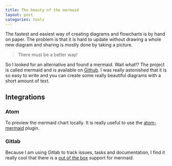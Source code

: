 ```yaml
---
title: The beauty of the mermaid
layout: post
categories: tools
---
```


The fastest and easiest way of creating diagrams and flowcharts is by hand on paper. The problem is that it is hard to update without drawing a whole new diagram and sharing is mostly done by taking a picture.
> There must be a better way!

So I looked for an alternative and found a mermaid. Wait what!?
The project is called mermaid and is available on [Github](https://mermaidjs.github.io/).
I was really astonished that it is so easy to write and you can create some really beautiful diagrams with a short amount of text.

## Integrations
### Atom
To preview the mermaid chart locally. It is really useful to use the [atom-mermaid](https://atom.io/packages/atom-mermaid) plugin.

### Gitlab
Because I am using Gitlab to track issues, tasks and documentation, I find it really cool that there is a [out of the box](https://docs.gitlab.com/ee/user/markdown.html#mermaid) support for mermaid.
